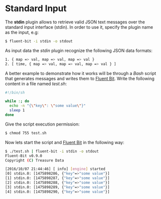 # Standard Input

The __stdin__ plugin allows to retrieve valid JSON text messages over the standard input interface (stdin). In order to use it, specify the plugin name as the input, e.g:

```bash
$ fluent-bit -i stdin -o stdout
```

As input data the _stdin_ plugin recognize the following JSON data formats:

```bash
1. { map => val, map => val, map => val }
2. [ time, { map => val, map => val, map => val } ]
```

A better example to demonstrate how it works will be through a _Bash_ script that generates messages and writes them to [Fluent Bit](http://fluentbit.io). Write the following content in a file named _test.sh_:

```bash
#!/bin/sh

while :; do
  echo -n "{\"key\": \"some value\"}"
  sleep 1
done
```

Give the script execution permission:

```bash
$ chmod 755 test.sh
```

Now lets start the script and [Fluent Bit](http://fluentbit.io) in the following way:

```bash
$ ./test.sh | fluent-bit -i stdin -o stdout
Fluent-Bit v0.9.0
Copyright (C) Treasure Data

[2016/10/07 21:44:46] [ info] [engine] started
[0] stdin.0: [1475898286, {"key"=>"some value"}]
[1] stdin.0: [1475898287, {"key"=>"some value"}]
[2] stdin.0: [1475898288, {"key"=>"some value"}]
[3] stdin.0: [1475898289, {"key"=>"some value"}]
[4] stdin.0: [1475898290, {"key"=>"some value"}]
```
